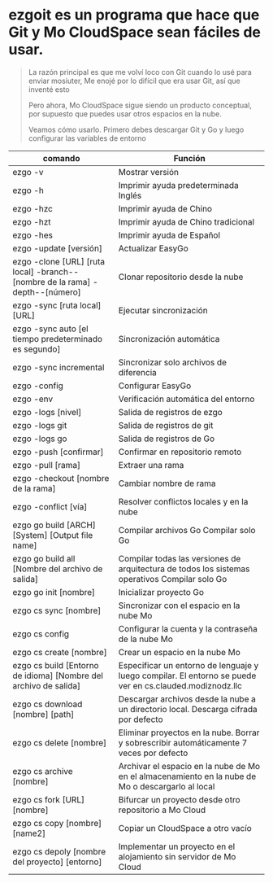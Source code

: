 # ezgoit es un programa que hace que Git y Mo CloudSpace sean fáciles de usar.

> La razón principal es que me volví loco con Git cuando lo usé para enviar mosiuter, Me enojé por lo difícil que era usar Git, así que inventé esto
>
> Pero ahora, Mo CloudSpace sigue siendo un producto conceptual, por supuesto que puedes usar otros espacios en la nube.
>
> Veamos cómo usarlo. Primero debes descargar Git y Go y luego configurar las variables de entorno

| comando                                                      | Función                                                      |
| ------------------------------------------------------------ | ------------------------------------------------------------ |
| ezgo -v       | Mostrar versión |
| ezgo -h | Imprimir ayuda predeterminada Inglés |
| ezgo -hzc | Imprimir ayuda de Chino |
| ezgo -hzt | Imprimir ayuda de Chino tradicional |
| ezgo -hes | Imprimir ayuda de Español |
| ezgo -update [versión] | Actualizar EasyGo |
| ezgo -clone [URL] [ruta local] -branch--[nombre de la rama] -depth--[número] | Clonar repositorio desde la nube |
| ezgo -sync [ruta local] [URL] | Ejecutar sincronización |
| ezgo -sync auto [el tiempo predeterminado es segundo] | Sincronización automática |
| ezgo -sync incremental | Sincronizar solo archivos de diferencia |
| ezgo -config | Configurar EasyGo |
| ezgo -env | Verificación automática del entorno |
| ezgo -logs [nivel] | Salida de registros de ezgo |
| ezgo -logs git | Salida de registros de git |
| ezgo -logs go | Salida de registros de Go |
| ezgo -push [confirmar] | Confirmar en repositorio remoto |
| ezgo -pull [rama] | Extraer una rama |
| ezgo -checkout [nombre de la rama] | Cambiar nombre de rama |
| ezgo -conflict [vía] | Resolver conflictos locales y en la nube |
| ezgo go build [ARCH] [System] [Output file name] | Compilar archivos Go Compilar solo Go |
| ezgo go build all [Nombre del archivo de salida] | Compilar todas las versiones de arquitectura de todos los sistemas operativos Compilar solo Go |
| ezgo go init [nombre] | Inicializar proyecto Go |
| ezgo cs sync [nombre] | Sincronizar con el espacio en la nube Mo |
| ezgo cs config | Configurar la cuenta y la contraseña de la nube Mo |
| ezgo cs create [nombre] | Crear un espacio en la nube Mo |
| ezgo cs build [Entorno de idioma] [Nombre del archivo de salida] | Especificar un entorno de lenguaje y luego compilar. El entorno se puede ver en cs.clauded.modiznodz.llc |
| ezgo cs download [nombre] [path] | Descargar archivos desde la nube a un directorio local. Descarga cifrada por defecto |
| ezgo cs delete [nombre] | Eliminar proyectos en la nube. Borrar y sobrescribir automáticamente 7 veces por defecto |
| ezgo cs archive [nombre]                                     | Archivar el espacio en la nube de Mo en el almacenamiento en la nube de Mo o descargarlo al local |
| ezgo cs fork [URL] [nombre]                                  | Bifurcar un proyecto desde otro repositorio a Mo Cloud       |
| ezgo cs copy [nombre] [name2]                                | Copiar un CloudSpace a otro vacío                            |
| ezgo cs depoly [nombre del proyecto] [entorno]               | Implementar un proyecto en el alojamiento sin servidor de Mo Cloud |
